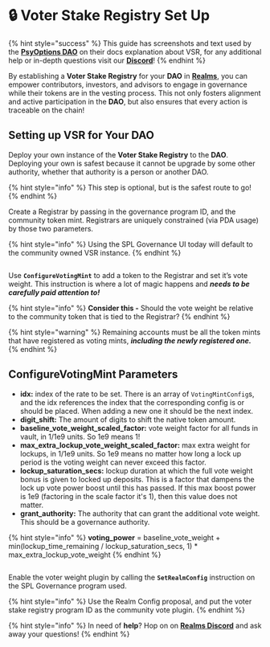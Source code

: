 # 🔒 Voter Stake Registry Set Up

{% hint style="success" %}
This guide has screenshots and text used by the [**PsyOptions DAO**](https://twitter.com/PsyOptions) on their docs explanation about VSR, for any additional help or in-depth questions visit our [**Discord**](https:discord.gg/6UZHcNJFr8)!
{% endhint %}

By establishing a **Voter Stake Registry** for your **DAO** in [**Realms**](https://realms.today/), you can empower contributors, investors, and advisors to engage in governance while their tokens are in the vesting process. This not only fosters alignment and active participation in the **DAO**, but also ensures that every action is traceable on the chain!

## Setting up VSR for Your DAO

Deploy your own instance of the **Voter Stake Registry** to the **DAO**. Deploying your own is safest because it cannot be upgrade by some other authority, whether that authority is a person or another DAO.

{% hint style="info" %}
This step is optional, but is the safest route to go!
{% endhint %}

Create a Registrar by passing in the governance program ID, and the community token mint. Registrars are uniquely constrained (via PDA usage) by those two parameters.

{% hint style="info" %}
Using the SPL Governance UI today will default to the community owned VSR instance.&#x20;
{% endhint %}

<figure><img src="https://i.imgur.com/du0bIq2.png" alt=""><figcaption></figcaption></figure>

Use **`ConfigureVotingMint`** to add a token to the Registrar and set it’s vote weight. This instruction is where a lot of magic happens and _**needs to be carefully paid attention to!**_

{% hint style="info" %}
**Consider this -** Should the vote weight be relative to the community token that is tied to the Registrar?
{% endhint %}

{% hint style="warning" %}
Remaining accounts must be all the token mints that have registered as voting mints, _**including the newly registered one.**_
{% endhint %}

## ConfigureVotingMint Parameters

* **idx:** index of the rate to be set. There is an array of `VotingMintConfig`s, and the idx references the index that the corresponding config is or should be placed. When adding a new one it should be the next index.
* **digit\_shift:** The amount of digits to shift the native token amount.
* **baseline\_vote\_weight\_scaled\_factor:** vote weight factor for all funds in vault, in 1/1e9 units. So 1e9 means 1!
* **max\_extra\_lockup\_vote\_weight\_scaled\_factor:** max extra weight for lockups, in 1/1e9 units. So 1e9 means no matter how long a lock up period is the voting weight can never exceed this factor.
* **lockup\_saturation\_secs:** lockup duration at which the full vote weight bonus is given to locked up deposits. This is a factor that dampens the lock up vote power boost until this has passed. If this max boost power is 1e9 (factoring in the scale factor it's 1), then this value does not matter.
* **grant\_authority:** The authority that can grant the additional vote weight. This should be a governance authority.

{% hint style="info" %}
**voting\_power** = baseline\_vote\_weight + min(lockup\_time\_remaining / lockup\_saturation\_secs, 1) \* max\_extra\_lockup\_vote\_weight
{% endhint %}

<figure><img src="https://i.imgur.com/rQVQNKm.png" alt=""><figcaption></figcaption></figure>

Enable the voter weight plugin by calling the **`SetRealmConfig`** instruction on the SPL Governance program used.

{% hint style="info" %}
Use the Realm Config proposal, and put the voter stake registry program ID as the community vote plugin.
{% endhint %}

{% hint style="info" %}
In need of **help**? Hop on on [**Realms Discord**](https://discord.com/invite/VsPbrK2hJk) and ask away your questions!
{% endhint %}
